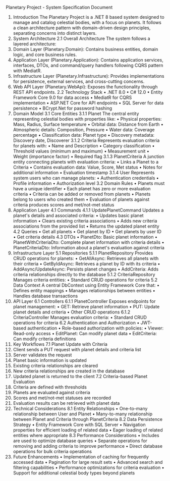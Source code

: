 Planetary Project - System Specification Document
1. Introduction
The Planetary Project is a .NET 8 based system designed to manage and catalog celestial bodies, with a focus on planets. It follows a clean architecture pattern with domain-driven design principles, separating concerns into distinct layers.
2. System Architecture
2.1 Overall Architecture
The system follows a layered architecture:
1.	Domain Layer (Planetary.Domain): Contains business entities, domain logic, and core business rules.
2.	Application Layer (Planetary.Application): Contains application services, interfaces, DTOs, and command/query handlers following CQRS pattern with MediatR.
3.	Infrastructure Layer (Planetary.Infrastructure): Provides implementations for persistence, external services, and cross-cutting concerns.
4.	Web API Layer (Planetary.WebApi): Exposes the functionality through REST API endpoints.
2.2 Technology Stack
•	.NET 8.0
•	C# 12.0
•	Entity Framework Core 9.0 for data access
•	MediatR for CQRS implementation
•	ASP.NET Core for API endpoints
•	SQL Server for data persistence
•	BCrypt.Net for password hashing
3. Domain Model
3.1 Core Entities
3.1.1 Planet
The central entity representing celestial bodies with properties like:
•	Physical properties: Mass, Radius, Surface temperature
•	Orbital data: Distance from Earth
•	Atmospheric details: Composition, Pressure
•	Water data: Coverage percentage
•	Classification data: Planet type
•	Discovery metadata: Discovery date, Discoverer
3.1.2 Criteria
Represents evaluation criteria for planets with:
•	Name and Description
•	Category classification
•	Threshold values (minimum and maximum)
•	Measurement unit
•	Weight (importance factor)
•	Required flag
3.1.3 PlanetCriteria
A junction entity connecting planets with evaluation criteria:
•	Links a Planet to a Criteria
•	Contains evaluation data: Value, Score, Met status
•	Notes for additional information
•	Evaluation timestamp
3.1.4 User
Represents system users who can manage planets:
•	Authentication credentials
•	Profile information
•	Authorization level
3.2 Domain Rules
•	Planets must have a unique identifier
•	Each planet has zero or more evaluation criteria
•	Criteria can be added or removed from planets
•	Planets belong to users who created them
•	Evaluation of planets against criteria produces scores and met/not-met status
4. Application Layer
4.1 Commands
4.1.1 UpdatePlanetCommand
Updates a planet's details and associated criteria:
•	Updates basic planet information
•	Clears existing criteria associations
•	Adds new criteria associations from the provided list
•	Returns the updated planet entity
4.2 Queries
•	Get all planets
•	Get planet by ID
•	Get planets by user ID
•	Get criteria details
4.3 DTOs
•	PlanetDto: Basic planet information
•	PlanetWithCriteriaDto: Complete planet information with criteria details
•	PlanetCriteriaDto: Information about a planet's evaluation against criteria
5. Infrastructure Layer
5.1 Repositories
5.1.1 PlanetRepository
Provides CRUD operations for planets:
•	GetAllAsync: Retrieves all planets with their criteria
•	GetByIdAsync: Retrieves a planet by ID with its criteria
•	AddAsync/UpdateAsync: Persists planet changes
•	AddCriteria: Adds criteria relationships directly to the database
5.1.2 CriteriaRepository
Manages criteria entities:
•	Standard CRUD operations for criteria
5.2 Data Context
A central DbContext using Entity Framework Core that:
•	Defines entity mappings
•	Manages relationships between entities
•	Handles database transactions
6. API Layer
6.1 Controllers
6.1.1 PlanetController
Exposes endpoints for planet management:
•	GET: Retrieve planet information
•	PUT: Update planet details and criteria
•	Other CRUD operations
6.1.2 CriteriaController
Manages evaluation criteria:
•	Standard CRUD operations for criteria
6.2 Authentication and Authorization
•	JWT-based authentication
•	Role-based authorization with policies:
•	Viewer: Read-only access
•	EditPlanet: Can modify planet data
•	EditCriteria: Can modify criteria definitions
7. Key Workflows
7.1 Planet Update with Criteria
1.	Client sends a PUT request with planet details and criteria list
2.	Server validates the request
3.	Planet basic information is updated
4.	Existing criteria relationships are cleared
5.	New criteria relationships are created in the database
6.	Updated planet is returned to the client
7.2 Criteria-based Planet Evaluation
1.	Criteria are defined with thresholds
2.	Planets are evaluated against criteria
3.	Scores and met/not-met statuses are recorded
4.	Evaluation results can be retrieved with planet data
8. Technical Considerations
8.1 Entity Relationships
•	One-to-many relationship between User and Planet
•	Many-to-many relationship between Planet and Criteria through PlanetCriteria
8.2 Data Persistence Strategy
•	Entity Framework Core with SQL Server
•	Navigation properties for efficient loading of related data
•	Eager loading of related entities where appropriate
8.3 Performance Considerations
•	Includes are used to optimize database queries
•	Separate operations for removing and adding criteria to improve performance
•	Direct database operations for bulk criteria operations
9. Future Enhancements
•	Implementation of caching for frequently accessed data
•	Pagination for large result sets
•	Advanced search and filtering capabilities
•	Performance optimizations for criteria evaluation
•	Support for additional celestial body types beyond planets